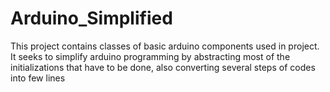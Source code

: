 # Arduino_Simplified
This project contains classes of basic arduino components used in project. It seeks to simplify arduino programming by abstracting most of the initializations that have to be done, also converting several steps of codes into few lines
